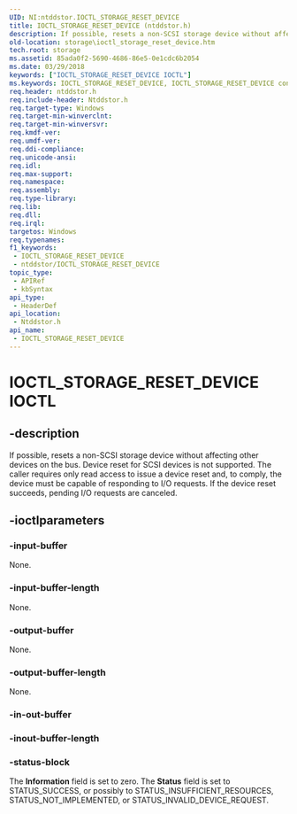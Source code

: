 ```yaml
---
UID: NI:ntddstor.IOCTL_STORAGE_RESET_DEVICE
title: IOCTL_STORAGE_RESET_DEVICE (ntddstor.h)
description: If possible, resets a non-SCSI storage device without affecting other devices on the bus.
old-location: storage\ioctl_storage_reset_device.htm
tech.root: storage
ms.assetid: 85ada0f2-5690-4686-86e5-0e1cdc6b2054
ms.date: 03/29/2018
keywords: ["IOCTL_STORAGE_RESET_DEVICE IOCTL"]
ms.keywords: IOCTL_STORAGE_RESET_DEVICE, IOCTL_STORAGE_RESET_DEVICE control, IOCTL_STORAGE_RESET_DEVICE control code [Storage Devices], k307_489c36aa-d120-4d01-b5bd-29adca082064.xml, ntddstor/IOCTL_STORAGE_RESET_DEVICE, storage.ioctl_storage_reset_device
req.header: ntddstor.h
req.include-header: Ntddstor.h
req.target-type: Windows
req.target-min-winverclnt: 
req.target-min-winversvr: 
req.kmdf-ver: 
req.umdf-ver: 
req.ddi-compliance: 
req.unicode-ansi: 
req.idl: 
req.max-support: 
req.namespace: 
req.assembly: 
req.type-library: 
req.lib: 
req.dll: 
req.irql: 
targetos: Windows
req.typenames: 
f1_keywords:
 - IOCTL_STORAGE_RESET_DEVICE
 - ntddstor/IOCTL_STORAGE_RESET_DEVICE
topic_type:
 - APIRef
 - kbSyntax
api_type:
 - HeaderDef
api_location:
 - Ntddstor.h
api_name:
 - IOCTL_STORAGE_RESET_DEVICE
---
```


# IOCTL_STORAGE_RESET_DEVICE IOCTL


## -description

If possible, resets a non-SCSI storage device without affecting other devices on the bus. Device reset for SCSI devices is not supported. The caller requires only read access to issue a device reset and, to comply, the device must be capable of responding to I/O requests. If the device reset succeeds, pending I/O requests are canceled.

## -ioctlparameters

### -input-buffer

None.

### -input-buffer-length

None.

### -output-buffer

None.

### -output-buffer-length

None.

### -in-out-buffer

### -inout-buffer-length

### -status-block

The <b>Information</b> field is set to zero. The <b>Status</b> field is set to STATUS_SUCCESS, or possibly to STATUS_INSUFFICIENT_RESOURCES, STATUS_NOT_IMPLEMENTED, or STATUS_INVALID_DEVICE_REQUEST.


